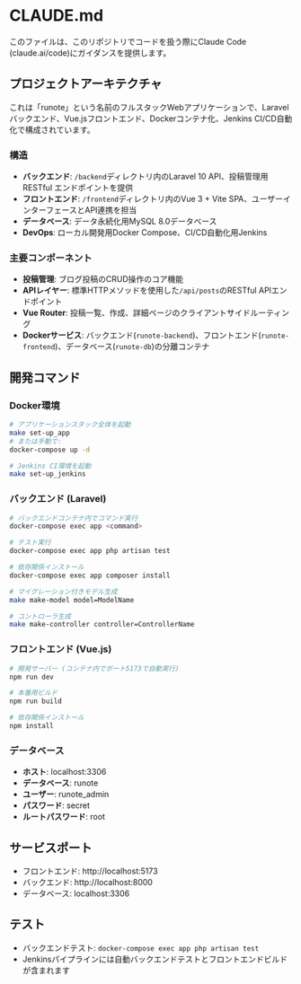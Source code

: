 # CLAUDE.md

このファイルは、このリポジトリでコードを扱う際にClaude Code (claude.ai/code)にガイダンスを提供します。

## プロジェクトアーキテクチャ

これは「runote」という名前のフルスタックWebアプリケーションで、Laravelバックエンド、Vue.jsフロントエンド、Dockerコンテナ化、Jenkins CI/CD自動化で構成されています。

### 構造
- **バックエンド**: `/backend`ディレクトリ内のLaravel 10 API、投稿管理用RESTful エンドポイントを提供
- **フロントエンド**: `/frontend`ディレクトリ内のVue 3 + Vite SPA、ユーザーインターフェースとAPI連携を担当
- **データベース**: データ永続化用MySQL 8.0データベース
- **DevOps**: ローカル開発用Docker Compose、CI/CD自動化用Jenkins

### 主要コンポーネント
- **投稿管理**: ブログ投稿のCRUD操作のコア機能
- **APIレイヤー**: 標準HTTPメソッドを使用した`/api/posts`のRESTful APIエンドポイント
- **Vue Router**: 投稿一覧、作成、詳細ページのクライアントサイドルーティング
- **Dockerサービス**: バックエンド(`runote-backend`)、フロントエンド(`runote-frontend`)、データベース(`runote-db`)の分離コンテナ

## 開発コマンド

### Docker環境
```bash
# アプリケーションスタック全体を起動
make set-up_app
# または手動で:
docker-compose up -d

# Jenkins CI環境を起動
make set-up_jenkins
```

### バックエンド (Laravel)
```bash
# バックエンドコンテナ内でコマンド実行
docker-compose exec app <command>

# テスト実行
docker-compose exec app php artisan test

# 依存関係インストール
docker-compose exec app composer install

# マイグレーション付きモデル生成
make make-model model=ModelName

# コントローラ生成
make make-controller controller=ControllerName
```

### フロントエンド (Vue.js)
```bash
# 開発サーバー (コンテナ内でポート5173で自動実行)
npm run dev

# 本番用ビルド
npm run build

# 依存関係インストール
npm install
```

### データベース
- **ホスト**: localhost:3306
- **データベース**: runote
- **ユーザー**: runote_admin
- **パスワード**: secret
- **ルートパスワード**: root

## サービスポート
- フロントエンド: http://localhost:5173
- バックエンド: http://localhost:8000
- データベース: localhost:3306

## テスト
- バックエンドテスト: `docker-compose exec app php artisan test`
- Jenkinsパイプラインには自動バックエンドテストとフロントエンドビルドが含まれます